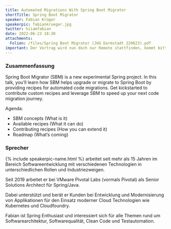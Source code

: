 ```yaml
---
title: Automated Migrations With Spring Boot Migrator
shortTitle: Spring Boot Migrator
speaker: Fabian Krüger
speakerpic: fabiankrueger.jpg
twitter: hiiamfabian
date: 2022-06-23 18:30
attachments:
  Folien: /files/Spring Boot Migrator (JUG Darmstadt 220623).pdf
important: Der Vortrag wird nun doch nur Remote stattfinden, kommt bitte nicht zu cosee. Den Zugangslink gibt es wie immer kurz vorher an alle Angemeldeten. Der nächste Vor-Ort-Vortrag wird voraussichtlich im September sein.
---
```


### Zusammenfassung

Spring Boot Migrator (SBM) is a new experimental Spring project. In this talk, you’ll learn how SBM helps upgrade or migrate to Spring Boot by providing recipes for automated code migrations. Get kickstarted to contribute custom recipes and leverage SBM to speed up your next code migration journey.

Agenda:

* SBM concepts (What is it)
* Available recipes (What it can do)
* Contributing recipes (How you can extend it)
* Roadmap (What’s coming)

### Sprecher

{% include speakerpic-name.html %} arbeitet seit mehr als 15 Jahren im Bereich Softwareentwicklung mit verschiedenen Technologien in unterschiedlichen Rollen und Industriezweigen.

Seit 2019 arbeitet er bei VMware Pivotal Labs (vormals Pivotal) als Senior Solutions Architect für Spring/Java.

Dabei unterstützt und berät er Kunden bei Entwicklung und Modernisierung von Applikationen für den Einsatz moderner Cloud Technologien wie Kubernetes und Cloudfoundry.

Fabian ist Spring Enthusiast und interessiert sich für alle Themen rund um Softwarearchitektur, Softwarequalität, Clean Code und Testautomation.
